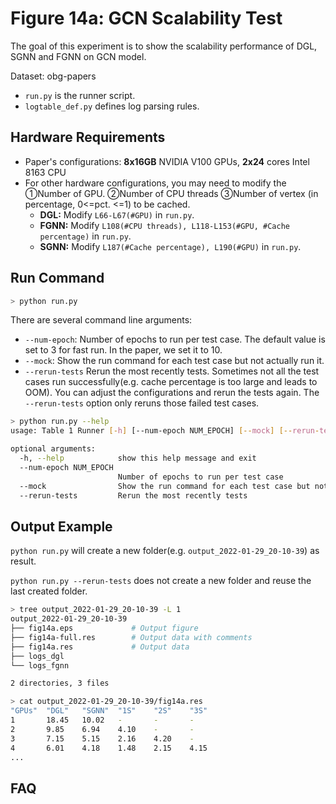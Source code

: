 # Figure 14a:  GCN Scalability Test

The goal of this experiment is to show the scalability performance of DGL, SGNN and FGNN on GCN model.

Dataset: obg-papers

- `run.py` is the runner script.
- `logtable_def.py` defines log parsing rules.



## Hardware Requirements

- Paper's configurations: **8x16GB** NVIDIA V100 GPUs, **2x24** cores Intel 8163 CPU
- For other hardware configurations, you may need to modify the ①Number of GPU. ②Number of CPU threads ③Number of vertex (in percentage, 0<=pct. <=1) to be cached.
  - **DGL:** Modify `L66-L67(#GPU)` in `run.py`.
  - **FGNN:**  Modify  `L108(#CPU threads), L118-L153(#GPU, #Cache percentage)` in `run.py`.
  - **SGNN:**  Modify  `L187(#Cache percentage), L190(#GPU)` in `run.py`.



## Run Command


```sh
> python run.py
```



There are several command line arguments:

- `--num-epoch`: Number of epochs to run per test case.  The default value is set to 3 for fast run. In the paper, we set it to 10.
- `--mock`: Show the run command for each test case but not actually run it.
- `--rerun-tests` Rerun the most recently tests. Sometimes not all the test cases run successfully(e.g. cache percentage is too large and leads to OOM). You can adjust the configurations and rerun the tests again. The `--rerun-tests` option only reruns those failed test cases.



```sh
> python run.py --help
usage: Table 1 Runner [-h] [--num-epoch NUM_EPOCH] [--mock] [--rerun-tests]

optional arguments:
  -h, --help            show this help message and exit
  --num-epoch NUM_EPOCH
                        Number of epochs to run per test case
  --mock                Show the run command for each test case but not actually run it
  --rerun-tests         Rerun the most recently tests
```





## Output Example

`python run.py` will create a new folder(e.g. `output_2022-01-29_20-10-39`) as result.

`python run.py --rerun-tests`  does not create a new folder and reuse the last created folder.

```sh
> tree output_2022-01-29_20-10-39 -L 1
output_2022-01-29_20-10-39
├── fig14a.eps             # Output figure
├── fig14a-full.res        # Output data with comments
├── fig14a.res             # Output data
├── logs_dgl
└── logs_fgnn

2 directories, 3 files
```



```sh
> cat output_2022-01-29_20-10-39/fig14a.res
"GPUs"  "DGL"   "SGNN"  "1S"    "2S"    "3S"
1       18.45   10.02   -       -       -
2       9.85    6.94    4.10    -       -
3       7.15    5.15    2.16    4.20    -
4       6.01    4.18    1.48    2.15    4.15
...
```





## FAQ
